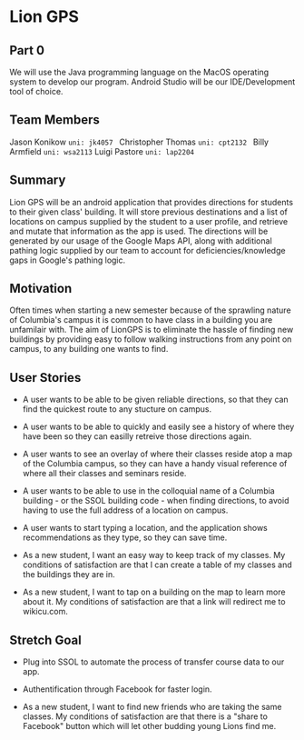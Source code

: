# Lion GPS

## Part 0

We will use the Java programming language on the MacOS operating system to develop our program. Android Studio will be our IDE/Development tool of choice.

## Team Members

Jason Konikow ```uni: jk4057 ```
Christopher Thomas ```uni: cpt2132 ```
Billy Armfield ```uni: wsa2113```
Luigi Pastore ```uni: lap2204```


## Summary
Lion GPS will be an android application that provides directions for students to their given class' building. It will store previous destinations and a list of locations on campus supplied by the student to a user profile, and retrieve and mutate that information as the app is used. The directions will be generated by our usage of the Google Maps API, along with additional pathing logic supplied by our team to account for deficiencies/knowledge gaps in Google's pathing logic.  

## Motivation
Often times when starting a new semester because of the sprawling nature of Columbia's campus it is common to have class in a building you are unfamilair with. The aim of LionGPS is to eliminate the hassle of finding new buildings by providing easy to follow walking instructions from any point on campus, to any building one wants to find. 

## User Stories
 * A user wants to be able to be given reliable directions, so that they can find the quickest route to any stucture on campus.
 
 * A user wants to be able to quickly and easily see a history of where they have been so they can easilly retreive those directions again.
 
 * A user wants to see an overlay of where their classes reside atop a map of the Columbia campus, so they can have a handy visual reference of where all their classes and seminars reside. 
 
 * A user wants to be able to use in the colloquial name of a Columbia building - or the SSOL building code - when finding directions, to avoid having to use the full address of a location on campus. 
 
 * A user wants to start typing a location, and the application shows recommendations as they type, so they can save time.

 * As a new student, I want an easy way to keep track of my classes. My
   conditions of satisfaction are that I can create a table of my classes and
   the buildings they are in. 

 * As a new student, I want to tap on a building on the map to learn more
   about it. My conditions of satisfaction are that a link will redirect me to
   wikicu.com.

## Stretch Goal

* Plug into SSOL to automate the process of transfer course data to our app.
 
* Authentification through Facebook for faster login.

* As a new student, I want to find new friends who are taking the same classes.
  My conditions of satisfaction are that there is a "share to Facebook" button
  which will let other budding young Lions find me. 
